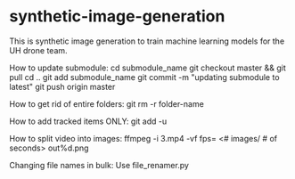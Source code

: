 # synthetic-image-generation

This is synthetic image generation to train machine learning models for the UH drone team.


How to update submodule:
    cd submodule_name
    git checkout master && git pull
    cd ..
    git add submodule_name
    git commit -m "updating submodule to latest"
    git push origin master


How to get rid of entire folders:
    git rm -r folder-name


How to add tracked items ONLY:
    git add -u


How to split video into images:
    ffmpeg -i 3.mp4 -vf fps= <# images/ # of seconds> out%d.png


Changing file names in bulk:
    Use file_renamer.py